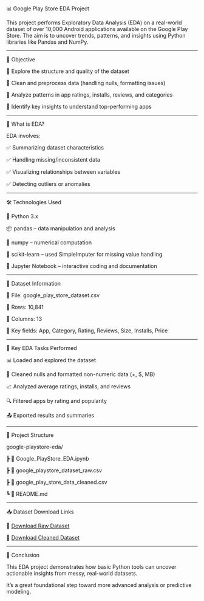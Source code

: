 📊 Google Play Store EDA Project

This project performs Exploratory Data Analysis (EDA) on a real-world dataset of over 10,000 Android applications available on the Google Play Store. The aim is to uncover trends, patterns, and insights using Python libraries like Pandas and NumPy.

---

🎯 Objective

🔹 Explore the structure and quality of the dataset

🔹 Clean and preprocess data (handling nulls, formatting issues)

🔹 Analyze patterns in app ratings, installs, reviews, and categories

🔹 Identify key insights to understand top-performing apps

---

🧪 What is EDA?

EDA involves:

✅ Summarizing dataset characteristics

✅ Handling missing/inconsistent data

✅ Visualizing relationships between variables

✅ Detecting outliers or anomalies

---

🛠️ Technologies Used

🐍 Python 3.x
  
📦 pandas – data manipulation and analysis  

🔢 numpy – numerical computation  

🧠 scikit-learn – used SimpleImputer for missing value handling  

📓 Jupyter Notebook – interactive coding and documentation

---

📁 Dataset Information

📄 File: google_play_store_dataset.csv

🔢 Rows: 10,841

🧾 Columns: 13

📌 Key fields: App, Category, Rating, Reviews, Size, Installs, Price

---

📌 Key EDA Tasks Performed

📊 Loaded and explored the dataset

🧹 Cleaned nulls and formatted non-numeric data (+, $, MB)

📈 Analyzed average ratings, installs, and reviews

🔍 Filtered apps by rating and popularity

📤 Exported results and summaries

---

🧾 Project Structure

google-playstore-eda/

 ┣ 📄 Google_PlayStore_EDA.ipynb
 
 ┣ 📄 google_playstore_dataset_raw.csv 

 ┣ 📄 google_play_store_data_cleaned.csv 
 
 ┗ 📝 README.md

---

📥 Dataset Download Links

🔗 [Download Raw Dataset](https://raw.githubusercontent.com/Aiishwarya01/google_playstore_analysis/refs/heads/main/data/google_playstore_dataset_raw.csv)

🔗 [Download Cleaned Dataset](https://raw.githubusercontent.com/Aiishwarya01/google_playstore_analysis/refs/heads/main/data/google_play_store_data_cleaned.csv)

---

🏁 Conclusion

This EDA project demonstrates how basic Python tools can uncover actionable insights from messy, real-world datasets. 

It’s a great foundational step toward more advanced analysis or predictive modeling.


